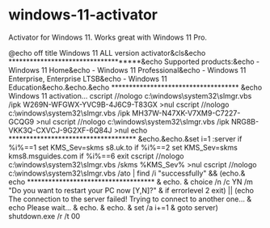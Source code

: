 # windows-11-activator
Activator for Windows 11. Works great with Windows 11 Pro.

@echo off
title Windows 11 ALL version activator&cls&echo ************************************&echo Supported products:&echo - Windows 11 Home&echo - Windows 11 Professional&echo - Windows 11 Enterprise, Enterprise LTSB&echo - Windows 11 Education&echo.&echo.&echo ************************************ &echo Windows 11 activation...
cscript //nologo c:\windows\system32\slmgr.vbs /ipk W269N-WFGWX-YVC9B-4J6C9-T83GX >nul
cscript //nologo c:\windows\system32\slmgr.vbs /ipk MH37W-N47XK-V7XM9-C7227-GCQG9 >nul
cscript //nologo c:\windows\system32\slmgr.vbs /ipk NRG8B-VKK3Q-CXVCJ-9G2XF-6Q84J >nul
echo ************************************ &echo.&echo.&set i=1
:server
if %i%==1 set KMS_Sev=skms s8.uk.to
if %i%==2 set KMS_Sev=skms kms8.msguides.com
if %i%==6 exit
cscript //nologo c:\windows\system32\slmgr.vbs /skms %KMS_Sev% >nul
cscript //nologo c:\windows\system32\slmgr.vbs /ato | find /i "successfully" && (echo.& echo ************************************ & echo. & choice /n /c YN /m "Do you want to restart your PC now [Y,N]?" & if errorlevel 2 exit) || (echo The connection to the server failed! Trying to connect to another one... & echo Please wait... & echo. & echo. & set /a i+=1 & goto server)
shutdown.exe /r /t 00
